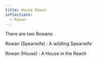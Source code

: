 ```yaml
---
title: House Rowan
inflections:
  - Rowan
---
```


There are two Rowans:

Rowan (Spearwife) : A wildling Spearwife

Rowan (House) : A House in the Reach


